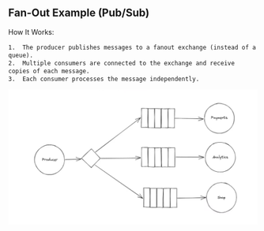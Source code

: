## Fan-Out Example (Pub/Sub)

How It Works:

	1.	The producer publishes messages to a fanout exchange (instead of a queue).
	2.	Multiple consumers are connected to the exchange and receive copies of each message.
	3.	Each consumer processes the message independently.

![Fan-Out Diagram](image.png)